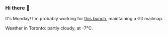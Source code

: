 ### Hi there :wave:

It's Monday! I'm probably working for [this bunch](https://github.com/kohofinancial), maintaining a Git mailmap.

Weather in Toronto: partly cloudy, at -7°C.
